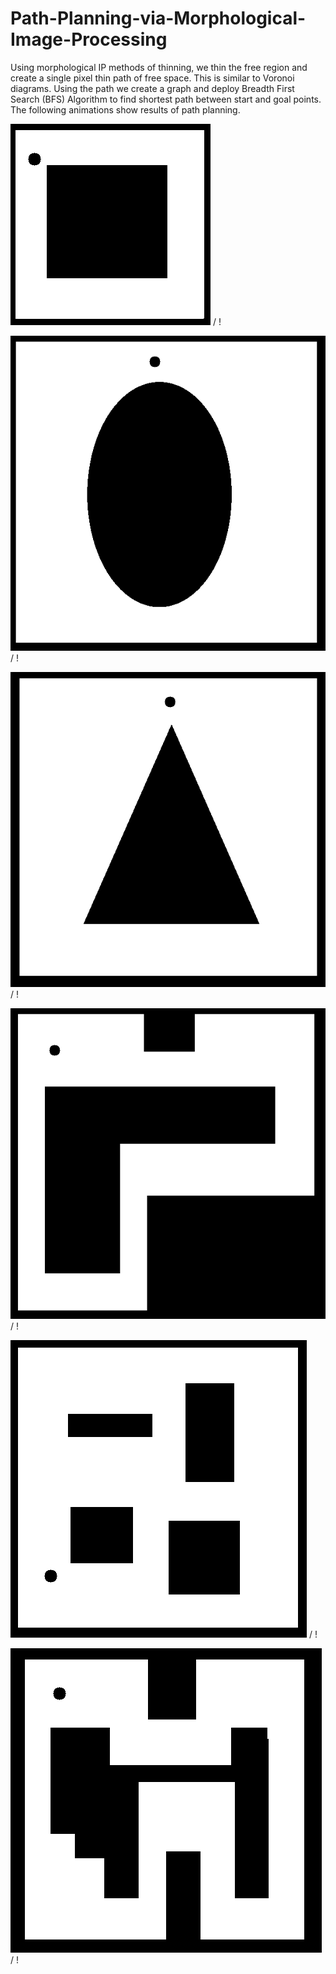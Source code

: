 # Path-Planning-via-Morphological-Image-Processing

Using morphological IP methods of thinning, we thin the free region and create a single pixel thin path of free space. This is similar to Voronoi diagrams. Using the path we create a graph and deploy Breadth First Search (BFS) Algorithm to find shortest path between start and goal points.
The following animations show results of path planning.

![ Alt text](MorphPP_square.gif) / ! [](MorphPP_square.gif)

![ Alt text](circle.gif) / ! [](circle.gif)

![ Alt text](triangle.gif) / ! [](triangle.gif)

![ Alt text](maze.gif) / ! [](maze.gif)

![ Alt text](maze1_big.gif) / ! [](maze1_big.gif)

![ Alt text](maze2.gif) / ! [](maze2.gif)


